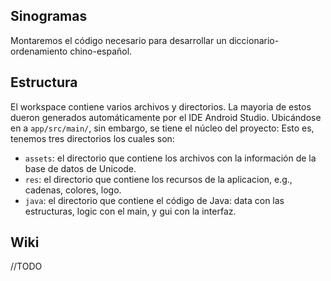 ## Sinogramas
Montaremos el código necesario para desarrollar un diccionario-ordenamiento chino-español.

## Estructura

El workspace contiene varios archivos y directorios. La mayoria de estos dueron generados automáticamente por el IDE Android Studio.
Ubicándose en a `app/src/main/`, sin embargo, se tiene el núcleo del proyecto: Esto es, tenemos tres directorios los cuales son:

- `assets`: el directorio que contiene los archivos con la información de la base de datos de Unicode.
- `res`: el directorio que contiene los recursos de la aplicacion, e.g., cadenas, colores, logo.
- `java`: el directorio que contiene el código de Java: data con las estructuras, logic con el main, y gui con la interfaz.

## Wiki

//TODO
